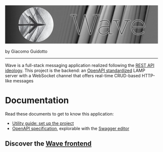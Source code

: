 ![Wave](documentation/assets/banner_v2.png)

by Giacomo Guidotto

---

Wave is a full-stack messaging application realized following the [REST API ideology](https://restfulapi.net/). This
project is the backend: an [OpenAPI standardized](https://www.openapis.org/) LAMP server with a WebSocket channel that
offers real-time CRUD-based HTTP-like messages

# Documentation

Read these documents to get to know this application:

- [Utility guide: set up the project](documentation/set_up.md)
- [OpenAPI specification](openapi/wave.yaml), explorable with the [Swagger editor](https://editor.swagger.io/)

## Discover the [Wave frontend](https://github.com/GiacomoGuidotto/Wave)